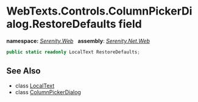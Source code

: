 # WebTexts.Controls.ColumnPickerDialog.RestoreDefaults field
**namespace:** *[Serenity.Web](../../README.md#serenity.web-namespace)*   **assembly**: *[Serenity.Net.Web](../../README.md)*

```csharp
public static readonly LocalText RestoreDefaults;
```

## See Also

* class [LocalText](../Serenity.Net.Core/../../Serenity/LocalText.md)
* class [ColumnPickerDialog](../WebTexts.Controls.ColumnPickerDialog.md)